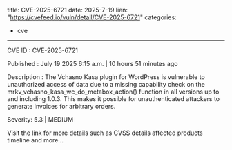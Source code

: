  
title: CVE-2025-6721
date: 2025-7-19
lien: "https://cvefeed.io/vuln/detail/CVE-2025-6721"
categories:
  - cve
---

CVE ID : CVE-2025-6721

Published :  July 19
2025
6:15 a.m. | 10 hours
51 minutes ago

Description : The Vchasno Kasa plugin for WordPress is vulnerable to unauthorized access of data due to a missing capability check on the mrkv_vchasno_kasa_wc_do_metabox_action() function in all versions up to
and including
1.0.3. This makes it possible for unauthenticated attackers to generate invoices for arbitrary orders.

Severity: 5.3 | MEDIUM

Visit the link for more details
such as CVSS details
affected products
timeline
and more...

